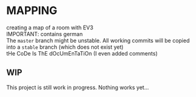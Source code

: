 # MAPPING
creating a map of a room with EV3  
IMPORTANT: contains german  
The `master` branch might be unstable. All working commits will be copied into a `stable` branch (which does not exist yet)  
tHe CoDe Is ThE dOcUmEnTaTiOn (I even added comments)

## WIP
This project is still work in progress. Nothing works yet...
